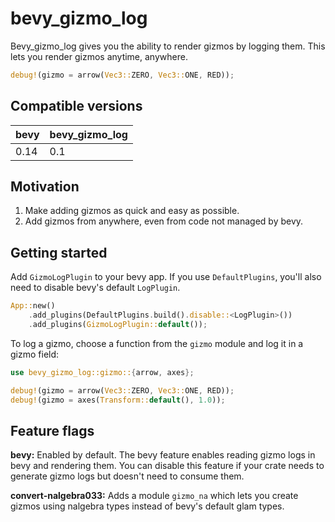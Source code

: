 # bevy_gizmo_log

Bevy_gizmo_log gives you the ability to render gizmos by
logging them. This lets you render gizmos anytime, anywhere.

```rust
debug!(gizmo = arrow(Vec3::ZERO, Vec3::ONE, RED));
```

## Compatible versions

| bevy | bevy_gizmo_log |
| ---- | -------------- |
| 0.14 | 0.1            |

## Motivation

1.  Make adding gizmos as quick and easy as possible.
2.  Add gizmos from anywhere, even from code not managed by bevy.

## Getting started

Add `GizmoLogPlugin` to your bevy app. If you use
`DefaultPlugins`, you'll also need to disable bevy's default
`LogPlugin`.

```rust
App::new()
    .add_plugins(DefaultPlugins.build().disable::<LogPlugin>())
    .add_plugins(GizmoLogPlugin::default());
```

To log a gizmo, choose a function from the `gizmo`
module and log it in a gizmo field:

```rust
use bevy_gizmo_log::gizmo::{arrow, axes};

debug!(gizmo = arrow(Vec3::ZERO, Vec3::ONE, RED));
debug!(gizmo = axes(Transform::default(), 1.0));
```

## Feature flags

**bevy:** Enabled by default. The bevy feature enables reading
gizmo logs in bevy and rendering them. You can disable this feature if
your crate needs to generate gizmo logs but doesn't need to consume them.

**convert-nalgebra033:** Adds a module `gizmo_na` which lets you
create gizmos using nalgebra types instead of bevy's default glam types.
